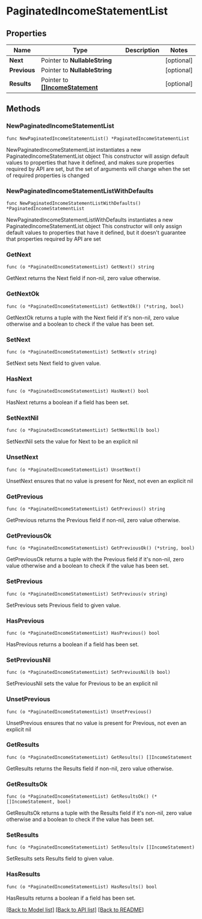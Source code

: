 # PaginatedIncomeStatementList

## Properties

Name | Type | Description | Notes
------------ | ------------- | ------------- | -------------
**Next** | Pointer to **NullableString** |  | [optional] 
**Previous** | Pointer to **NullableString** |  | [optional] 
**Results** | Pointer to [**[]IncomeStatement**](IncomeStatement.md) |  | [optional] 

## Methods

### NewPaginatedIncomeStatementList

`func NewPaginatedIncomeStatementList() *PaginatedIncomeStatementList`

NewPaginatedIncomeStatementList instantiates a new PaginatedIncomeStatementList object
This constructor will assign default values to properties that have it defined,
and makes sure properties required by API are set, but the set of arguments
will change when the set of required properties is changed

### NewPaginatedIncomeStatementListWithDefaults

`func NewPaginatedIncomeStatementListWithDefaults() *PaginatedIncomeStatementList`

NewPaginatedIncomeStatementListWithDefaults instantiates a new PaginatedIncomeStatementList object
This constructor will only assign default values to properties that have it defined,
but it doesn't guarantee that properties required by API are set

### GetNext

`func (o *PaginatedIncomeStatementList) GetNext() string`

GetNext returns the Next field if non-nil, zero value otherwise.

### GetNextOk

`func (o *PaginatedIncomeStatementList) GetNextOk() (*string, bool)`

GetNextOk returns a tuple with the Next field if it's non-nil, zero value otherwise
and a boolean to check if the value has been set.

### SetNext

`func (o *PaginatedIncomeStatementList) SetNext(v string)`

SetNext sets Next field to given value.

### HasNext

`func (o *PaginatedIncomeStatementList) HasNext() bool`

HasNext returns a boolean if a field has been set.

### SetNextNil

`func (o *PaginatedIncomeStatementList) SetNextNil(b bool)`

 SetNextNil sets the value for Next to be an explicit nil

### UnsetNext
`func (o *PaginatedIncomeStatementList) UnsetNext()`

UnsetNext ensures that no value is present for Next, not even an explicit nil
### GetPrevious

`func (o *PaginatedIncomeStatementList) GetPrevious() string`

GetPrevious returns the Previous field if non-nil, zero value otherwise.

### GetPreviousOk

`func (o *PaginatedIncomeStatementList) GetPreviousOk() (*string, bool)`

GetPreviousOk returns a tuple with the Previous field if it's non-nil, zero value otherwise
and a boolean to check if the value has been set.

### SetPrevious

`func (o *PaginatedIncomeStatementList) SetPrevious(v string)`

SetPrevious sets Previous field to given value.

### HasPrevious

`func (o *PaginatedIncomeStatementList) HasPrevious() bool`

HasPrevious returns a boolean if a field has been set.

### SetPreviousNil

`func (o *PaginatedIncomeStatementList) SetPreviousNil(b bool)`

 SetPreviousNil sets the value for Previous to be an explicit nil

### UnsetPrevious
`func (o *PaginatedIncomeStatementList) UnsetPrevious()`

UnsetPrevious ensures that no value is present for Previous, not even an explicit nil
### GetResults

`func (o *PaginatedIncomeStatementList) GetResults() []IncomeStatement`

GetResults returns the Results field if non-nil, zero value otherwise.

### GetResultsOk

`func (o *PaginatedIncomeStatementList) GetResultsOk() (*[]IncomeStatement, bool)`

GetResultsOk returns a tuple with the Results field if it's non-nil, zero value otherwise
and a boolean to check if the value has been set.

### SetResults

`func (o *PaginatedIncomeStatementList) SetResults(v []IncomeStatement)`

SetResults sets Results field to given value.

### HasResults

`func (o *PaginatedIncomeStatementList) HasResults() bool`

HasResults returns a boolean if a field has been set.


[[Back to Model list]](../README.md#documentation-for-models) [[Back to API list]](../README.md#documentation-for-api-endpoints) [[Back to README]](../README.md)



